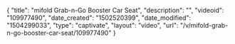 {
    "title": "mifold Grab-n-Go Booster Car Seat",
    "description": "",
    "videoid": "109977490",
    "date_created": "1502520399",
    "date_modified": "1504299033",
    "type": "captivate",
    "layout": "video",
    "url": "\/v\/mifold-grab-n-go-booster-car-seat\/109977490"
}